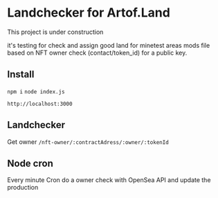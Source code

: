 # Landchecker for Artof.Land

This project is under construction

it's testing for check and assign good land for minetest areas mods file based on NFT owner check (contact/token_id) for a public key.

## Install
`npm i`
`node index.js`

`http://localhost:3000`

## Landchecker

Get owner
`/nft-owner/:contractAdress/:owner/:tokenId`

## Node cron
Every minute Cron do a owner check with OpenSea API and update the production
